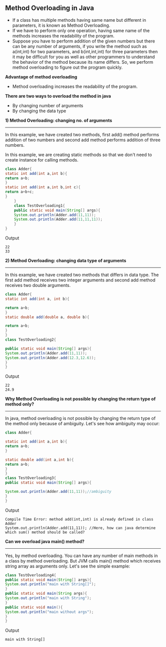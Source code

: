 ## Method Overloading in Java


- If a class has multiple methods having same name but different in parameters, it is known as Method Overloading.
- If we have to perform only one operation, having same name of the methods increases the readability of the program.
- Suppose you have to perform addition of the given numbers but there can be any number of arguments, if you write the method such as a(int,int) for two parameters, and b(int,int,int) for three parameters then it may be difficult for you as well as other programmers to understand the behavior of the method because its name differs.
So, we perform method overloading to figure out the program quickly.

**Advantage of method overloading**

 - Method overloading increases the readability of the program.


**There are two ways to overload the method in java**

   - By changing number of arguments
   - By changing the data type





 **1) Method Overloading:  changing no. of arguments**

 ---

In this example, we have created two methods, first add() method performs addition of two numbers and second add method performs addition of three numbers.

In this example, we are creating static methods so that we don't need to create instance for calling methods.

~~~java
class Adder{  
static int add(int a,int b){
return a+b;
}  
static int add(int a,int b,int c){
return a+b+c;
}  
    }  
    class TestOverloading1{  
    public static void main(String[] args){  
    System.out.println(Adder.add(11,11));  
    System.out.println(Adder.add(11,11,11));  
    }
}  
~~~
Output
```
22
33
```


**2) Method Overloading: changing data type of arguments**

---



In this example, we have created two methods that differs in data type. The first add method receives two integer arguments and second add method receives two double arguments.

```java
class Adder{  
static int add(int a, int b){

return a+b;
}  
static double add(double a, double b){

return a+b;
}  
}  
class TestOverloading2{

public static void main(String[] args){  
System.out.println(Adder.add(11,11));  
System.out.println(Adder.add(12.3,12.6));  
}
}
```
Output
```
22
24.9
```




**Why Method Overloading is not possible by changing the return type of method only?**

---

In java, method overloading is not possible by changing the return type of the method only because of ambiguity. Let's see how ambiguity may occur:

```java
class Adder{

static int add(int a,int b){
return a+b;
}

static double add(int a,int b){
return a+b;
}  
}  
class TestOverloading3{  
public static void main(String[] args){

System.out.println(Adder.add(11,11));//ambiguity  
}
} 
```
Output
```
Compile Time Error: method add(int,int) is already defined in class Adder
System.out.println(Adder.add(11,11)); //Here, how can java determine which sum() method should be called?
```



**Can we overload java main() method?**

---
Yes, by method overloading. You can have any number of main methods in a class by method overloading. But JVM calls main() method which receives string array as arguments only. Let's see the simple example: 

```java
class TestOverloading4{  
public static void main(String[] args){
System.out.println("main with String[]");
}  
public static void main(String args){
System.out.println("main with String");
}  
public static void main(){
System.out.println("main without args");
}  
} 
```
Output
```
main with String[]
```
